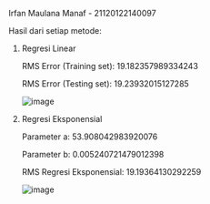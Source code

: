 Irfan Maulana Manaf - 21120122140097

Hasil dari setiap metode:

1. Regresi Linear
   
   RMS Error (Training set): 19.182357989334243

   RMS Error (Testing set): 19.23932015127285
   
   ![image](https://github.com/BroManaf/Aplikasi-Regresi_Irfan-Manaf_Metode-Numerik/assets/129253337/e4932bc1-3578-4e1b-b2ca-19a252f00fc9)

3. Regresi Eksponensial
   
   Parameter a: 53.908042983920076

   Parameter b: 0.005240721479012398

   RMS Regresi Eksponensial: 19.19364130292259
   
   ![image](https://github.com/BroManaf/Aplikasi-Regresi_Irfan-Manaf_Metode-Numerik/assets/129253337/99a6a0c8-7d20-4341-ba89-bc957e0ae631)

